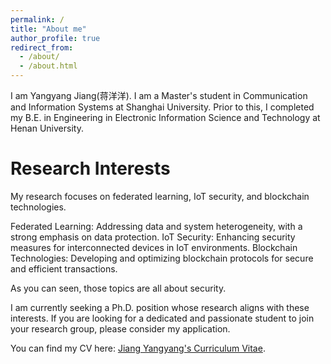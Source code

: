 ```yaml
---
permalink: /
title: "About me"
author_profile: true
redirect_from: 
  - /about/
  - /about.html
---
```


I am Yangyang Jiang(蒋洋洋). I am a Master's student in Communication and Information Systems at Shanghai University. Prior to this, I completed my B.E. in Engineering in Electronic Information Science and Technology at Henan University.


Research Interests
======
My research focuses on federated learning, IoT security, and blockchain technologies. 

Federated Learning: Addressing data and system heterogeneity, with a strong emphasis on data protection.
IoT Security: Enhancing security measures for interconnected devices in IoT environments.
Blockchain Technologies: Developing and optimizing blockchain protocols for secure and efficient transactions.

As you can seen, those topics are all about security.

I am currently seeking a Ph.D. position whose research aligns with these interests. If you are looking for a dedicated and passionate student to join your research group, please consider my application.

You can find my CV here: [Jiang Yangyang's Curriculum Vitae](../files/Curriculum_Vitae.pdf).
